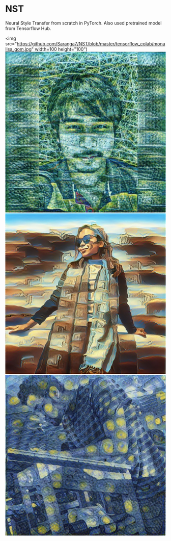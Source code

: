 # NST
Neural Style Transfer from scratch in PyTorch.
Also used pretrained model from Tensorflow Hub.

<img src="https://github.com/Saranga7/NST/blob/master/tensorflow_colab/monalisa_gom.jpg" width=100 height="100")
![](https://github.com/Saranga7/NST/blob/master/tensorflow_colab/saranga_monet.jpg)
![](https://github.com/Saranga7/NST/blob/master/tensorflow_colab/rikee_dali.jpg)
![](https://github.com/Saranga7/NST/blob/master/tensorflow_colab/mriganka_starrynight.jpg)

